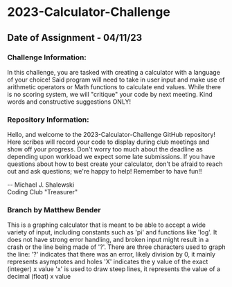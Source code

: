 # 2023-Calculator-Challenge

## Date of Assignment - 04/11/23

### Challenge Information:

In this challenge, you are tasked with creating a calculator with a language of your choice! Said program will need to take in user input and make use of arithmetic operators or Math functions to calculate end values. While there is no scoring system, we will "critique" your code by next meeting. Kind words and constructive suggestions ONLY!

### Repository Information:

Hello, and welcome to the 2023-Calculator-Challenge GitHub repository! Here scribes will record your code to display during club meetings and show off your progress. Don't worry too much about the deadline as depending upon workload we expect some late submissions. If you have questions about how to best create your calculator, don't be afraid to reach out and ask questions; we're happy to help! Remember to have fun!!

-- Michael J. Shalewski<br>
    Coding Club "Treasurer"

### Branch by Matthew Bender
This is a graphing calculator that is meant to be able to accept a wide variety of input, including constants such as 'pi' and functions like 'log'.
It does not have strong error handling, and broken input might result in a crash or the line being made of '?'.
There are three characters used to graph the line:
        '?' indicates that there was an error, likely division by 0, it mainly represents asymptotes and holes
        'X' indicates the y value of the exact (integer) x value
        'x' is used to draw steep lines, it represents the value of a decimal (float) x value
